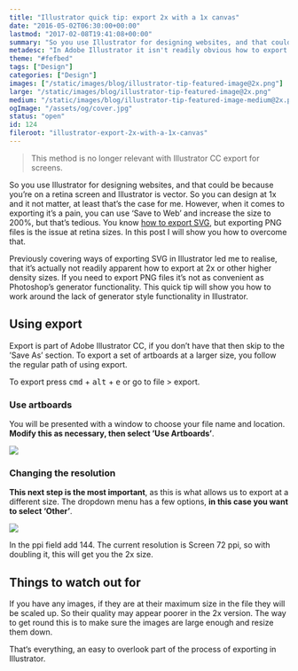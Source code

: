```yaml
---
title: "Illustrator quick tip: export 2x with a 1x canvas"
date: "2016-05-02T06:30:00+00:00"
lastmod: "2017-02-08T19:41:08+00:00"
summary: "So you use Illustrator for designing websites, and that could be because you’re on a retina screen and Illustrator is vector. So you can design at 1x and it not matter, at least that’s the case for me. However, when it comes to exporting it’s a pain, you can use ‘Save to Web’ and increase the size to 200%, but that’s tedious. You know how to export SVG, but exporting PNG files is the issue at retina sizes. In this post I will show you how to overcome that."
metadesc: "In Adobe Illustrator it isn't readily obvious how to export a 1x canvas at 2x. In this quick tip I show you how."
theme: "#fefbed"
tags: ["Design"]
categories: ["Design"]
images: ["/static/images/blog/illustrator-tip-featured-image@2x.png"]
large: "/static/images/blog/illustrator-tip-featured-image@2x.png"
medium: "/static/images/blog/illustrator-tip-featured-image-medium@2x.png"
ogImage: "/assets/og/cover.jpg"
status: "open"
id: 124
fileroot: "illustrator-export-2x-with-a-1x-canvas"
---
```


> This method is no longer relevant with Illustrator CC export for screens.

So you use Illustrator for designing websites, and that could be because you’re on a retina screen and Illustrator is vector. So you can design at 1x and it not matter, at least that’s the case for me. However, when it comes to exporting it’s a pain, you can use ‘Save to Web’ and increase the size to 200%, but that’s tedious. You know [how to export SVG](/blog/three-ways-to-export-svg-in-illustrator), but exporting PNG files is the issue at retina sizes. In this post I will show you how to overcome that.

Previously covering ways of exporting SVG in Illustrator led me to realise, that it’s actually not readily apparent how to export at 2x or other higher density sizes. If you need to export PNG files it’s not as convenient as Photoshop’s generator functionality. This quick tip will show you how to work around the lack of generator style functionality in Illustrator.

## Using export
Export is part of Adobe Illustrator CC, if you don’t have that then skip to the ’Save As’ section. To export a set of artboards at a larger size, you follow the regular path of using export.

To export press <kbd>cmd</kbd> + <kbd>alt</kbd> + <kbd>e</kbd> or go to file > export.

### Use artboards
You will be presented with a window to choose your file name and location. **Modify this as necessary, then select ’Use Artboards’**.

<Image src="/static/images/blog/export-2x-png-post-image_use-artboards.png" width={738} height={492} />

### Changing the resolution
**This next step is the most important**, as this is what allows us to export at a different size. The dropdown menu has a few options, **in this case you want to select ‘Other’**.

<Image src="/static/images/blog/export-2x-png-post-image_ppi.png" width={738} height={492} />

In the ppi field add 144. The current resolution is Screen 72 ppi, so with doubling it, this will get you the 2x size. 

## Things to watch out for
If you have any images, if they are at their maximum size in the file they will be scaled up. So their quality may appear poorer in the 2x version. The way to get round this is to make sure the images are large enough and resize them down. 

That‘s everything, an easy to overlook part of the process of exporting in Illustrator.
